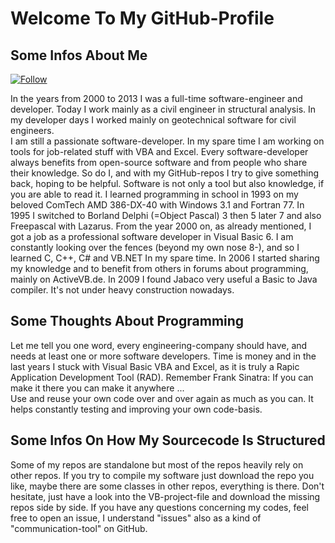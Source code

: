 # Welcome To My GitHub-Profile  
## Some Infos About Me  

[![Follow](https://img.shields.io/github/followers/OlimilO1402.svg?style=social&label=Follow&maxAge=2592000)](https://github.com/OlimilO1402/AAA_GitHubProfile/watchers)

In the years from 2000 to 2013 I was a full-time software-engineer and developer. Today I work mainly as a civil engineer in structural analysis. 
In my developer days I worked mainly on geotechnical software for civil engineers.  
I am still a passionate software-developer. In my spare time I am working on tools for job-related stuff with VBA and Excel.
Every software-developer always benefits from open-source software and from people who share their knowledge. 
So do I, and with my GitHub-repos I try to give something back, hoping to be helpful.
Software is not only a tool but also knowledge, if you are able to read it.
I learned programming in school in 1993 on my beloved ComTech AMD 386-DX-40 with Windows 3.1 and Fortran 77. 
In 1995 I switched to Borland Delphi (=Object Pascal) 3 then 5 later 7 and also Freepascal with Lazarus.
From the year 2000 on, as already mentioned, I got a job as a professional software developer in Visual Basic 6.
I am constantly looking over the fences (beyond my own nose 8-), and so I learned C, C++, C# and VB.NET In my spare time.
In 2006 I started sharing my knowledge and to benefit from others in forums about programming, mainly on ActiveVB.de.
In 2009 I found Jabaco very useful a Basic to Java compiler. It's not under heavy construction nowadays.
  
## Some Thoughts About Programming  
Let me tell you one word, every engineering-company should have, and needs at least one or more software developers.
Time is money and in the last years I stuck with Visual Basic VBA and Excel, as it is truly a Rapic Application Development Tool (RAD).
Remember Frank Sinatra: If you can make it there you can make it anywhere ...  
Use and reuse your own code over and over again as much as you can. It helps constantly testing and improving your own code-basis.
  
## Some Infos On How My Sourcecode Is Structured  
Some of my repos are standalone but most of the repos heavily rely on other repos.
If you try to compile my software just download the repo you like, maybe there are some classes in other repos, everything is there.
Don't hesitate, just have a look into the VB-project-file and download the missing repos side by side.
If you have any questions concerning my codes, feel free to open an issue, I understand "issues" also as a kind of "communication-tool" on GitHub.
  